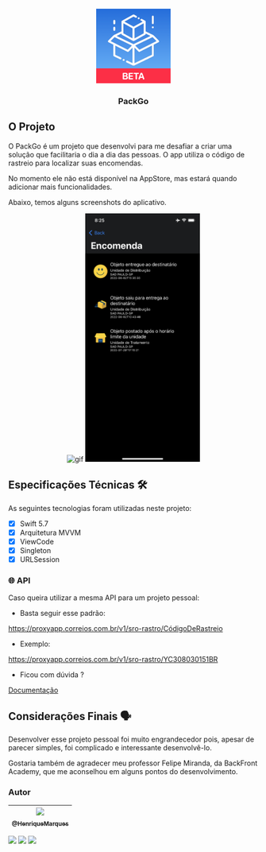 <p align="center"> 
     <img alt="png" src="./Github Images/logo.png" height="150"/>
     <h3 align="center">PackGo</h3>
</p>

## O Projeto

O PackGo é um projeto que desenvolvi para me desafiar a criar uma solução que facilitaria o dia a dia das pessoas. O app utiliza o código de rastreio para localizar suas encomendas.

No momento ele não está disponível na AppStore, mas estará quando adicionar mais funcionalidades.

Abaixo, temos alguns screenshots do aplicativo. 

<p align="center">
     <img alt="gif" src="./Github Images/vid.gif" height="500"/>
     <img alt="jpeg" src="./Github Images/imagem.jpeg" height="500"/>
</p>



## Especificações Técnicas 🛠

As seguintes tecnologias foram utilizadas neste projeto: 

* [x] Swift 5.7
* [x] Arquitetura MVVM
* [x] ViewCode
* [x] Singleton
* [x] URLSession

### 🌐 API 

Caso queira utilizar a mesma API para um projeto pessoal:

- Basta seguir esse padrão:

https://proxyapp.correios.com.br/v1/sro-rastro/CódigoDeRastreio

- Exemplo: 

https://proxyapp.correios.com.br/v1/sro-rastro/YC308030151BR

- Ficou com dúvida ? 

[Documentação](https://comunidade.tecnoblog.net/t/api-correios-de-rastreio-de-encomendas/43089)

## Considerações Finais 🗣

Desenvolver esse projeto pessoal foi muito engrandecedor pois, apesar de parecer simples, foi complicado e interessante desenvolvê-lo.

Gostaria também de agradecer meu professor Felipe Miranda, da BackFront Academy, que me aconselhou em alguns pontos do desenvolvimento.

### Autor 

| [<img src="https://avatars.githubusercontent.com/u/86681672?s=96&v=4" width=115><br><sub>@HenriqueMarques</sub>](https://github.com/RickyMarq) |
| :---: |

<a href = "mailto:henriquefmcosta75@gmail.com"><img src="https://img.shields.io/badge/-Gmail-%23333?style=for-the-badge&logo=gmail&logoColor=white" target="_blank"></a>
<a href="https://www.instagram.com/henrique_marques76/" target="_blank"><img src="https://img.shields.io/badge/-Instagram-%23E4405F?style=for-the-badge&logo=instagram&logoColor=white" target="_blank"></a> 
 <a href="https://www.linkedin.com/in/henrique-marques-5553581b5/" target="_blank"><img src="https://img.shields.io/badge/-LinkedIn-%230077B5?style=for-the-badge&logo=linkedin&logoColor=white" target="_blank"></a> 
 

